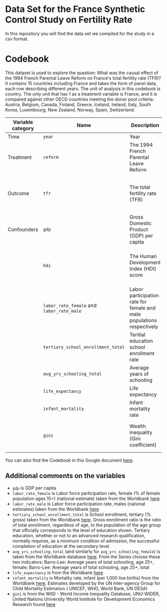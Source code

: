 # Data Set for the France Synthetic Control Study on Fertility Rate

In this repository you will find the data set we compiled for the study in a csv format. 

# Codebook 
This dataset is used to explore the question: What was the causal effect of the 1994 French Parental Leave Reform on France's total fertility rate (TFR)? It contains 15 countries including France and takes the form of panel data, each row describing different years.
The unit of analysis in this codebook is country. The only unit that has 1 as a treatment variable is France, and it is compared against other OECD countries meeting the donor pool criteria: Austria, Belgium, Canada, Finland, Greece, Iceland, Ireland, Italy, South Korea, Luxembourg, New Zealand, Norway, Spain, Switzerland.

| Variable category | Name | Description | Type | Source |
| --- | --- | --- | --- | --- |
| Time | `year` | Year |
| Treatment | `reform` | The 1994 French Parental Leave Reform | Categorical Binary dummy (0=no, 1=yes) | Independent research, OECD Family Database |
| Outcome | `tfr` | The total fertility rate (TFR) | Continuous On-average children per mother in her lifetime | The World Bank |
| Confounders | `gdp` | Gross Domestic Product (GDP) per capita | Continuous, Current US dollars | The World Bank | 
|  | `hdi` | The Human Development Index (HDI) score | Continuous, Unitless between 0 (lowest) and 1 (highest) | UNDP | 
| | `labor_rate_female` and `labor_rate_male` | Labor participation rate for female and male populations respectively | Continuous, %. Age between 15 and 64 | The World Bank |
| | `tertiary_school_enrollment_total` | Teritial education school enrollment rate | Continous, %. | The World Bank |
| | `avg_yrs_schooling_total` | Average years of schooling | Continuous, Number of years | The World Bank |
| | `life_expectancy` | Life expectancy | Continuous, Age (years) | The World Bank |
| | `infant_mortality` | Infant mortality rate | Continous, % | The World Bank |
| | `gini` | Wealth inequality (Gini coefficient) | Unitless from 0 (lowest) to 100 (highest) | The World Bank |

You can also find the Codebook in this Google document [here](https://docs.google.com/document/d/1ncTU9xzHVZOxNMTrs9IjocBpD53HZF1QtHawqTYrySU/). 

## Additional comments on the variables 

- `gdp` is GDP per capita
- `labor_rate_female` is Labor force participation rate, female (% of female population ages 15+) (national estimate) taken from the Worldbank [here](https://data.worldbank.org/indicator/SL.TLF.CACT.FE.NE.ZS)
- `labor_rate_male` is Labor force participation rate, males (national estimates) taken from the Worldbank [here](https://data.worldbank.org/indicator/SL.TLF.CACT.MA.NE.ZS)
- `tertiary_school_enrollment_total` is School enrollment, tertiary (% gross) taken from the Worldbank [here](https://data.worldbank.org/indicator/SE.TER.ENRR?end=2005&start=1984&view=chart). Gross enrollment ratio is the ratio of total enrollment, regardless of age, to the population of the age group that officially corresponds to the level of education shown. Tertiary education, whether or not to an advanced research qualification, normally requires, as a minimum condition of admission, the successful completion of education at the secondary level.
- `avg_yrs_schooling_total` (and similarly for `avg_yrs_schooling_female`) is taken from the Worldbank database [here](https://databank.worldbank.org/Average-years-of-schooling-age-15plus/id/fdfe8ea8).  From the Series choose these two indicators: Barro-Lee: Average years of total schooling, age 25+, female; Barro-Lee: Average years of total schooling, age 25+, total
- `life_expectancy` is from the Worldbank [here](https://data.worldbank.org/indicator/SP.DYN.LE00.IN)
- `infant_mortality` is Mortality rate, infant (per 1,000 live births) from the Worldbank [here](https://data.worldbank.org/indicator/SP.DYN.IMRT.IN). Estimates developed by the UN Inter-agency Group for Child Mortality Estimation ( UNICEF, WHO, World Bank, UN DESA)
- `gini` is from the WIID - World Income Inequality Database, UNU-WIDER, United Nations University World Institute for Development Economics Research found [here](https://www4.wider.unu.edu/?ind=1&type=table&year=35&iso=FRA,AUT,GRC,ESP,NOR,FIN,BEL,ITA,IRL,ISL,KOR,NZL,CHE,CAN,LUX&byCountry=false&slider=slider&yearRange=35,51)





